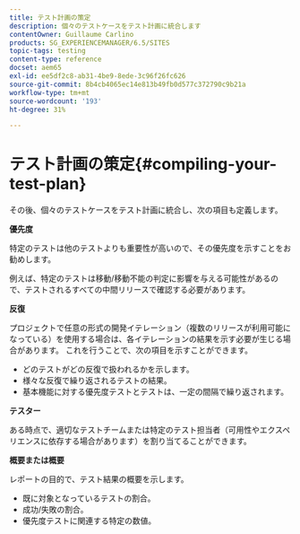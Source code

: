 ```yaml
---
title: テスト計画の策定
description: 個々のテストケースをテスト計画に統合します
contentOwner: Guillaume Carlino
products: SG_EXPERIENCEMANAGER/6.5/SITES
topic-tags: testing
content-type: reference
docset: aem65
exl-id: ee5df2c8-ab31-4be9-8ede-3c96f26fc626
source-git-commit: 8b4cb4065ec14e813b49fb0d577c372790c9b21a
workflow-type: tm+mt
source-wordcount: '193'
ht-degree: 31%

---
```


# テスト計画の策定{#compiling-your-test-plan}

その後、個々のテストケースをテスト計画に統合し、次の項目も定義します。

**優先度**

特定のテストは他のテストよりも重要性が高いので、その優先度を示すことをお勧めします。

例えば、特定のテストは移動/移動不能の判定に影響を与える可能性があるので、テストされるすべての中間リリースで確認する必要があります。

**反復**

プロジェクトで任意の形式の開発イテレーション（複数のリリースが利用可能になっている）を使用する場合は、各イテレーションの結果を示す必要が生じる場合があります。 これを行うことで、次の項目を示すことができます。

* どのテストがどの反復で扱われるかを示します。
* 様々な反復で繰り返されるテストの結果。
* 基本機能に対する優先度テストとテストは、一定の間隔で繰り返されます。

**テスター**

ある時点で、適切なテストチームまたは特定のテスト担当者（可用性やエクスペリエンスに依存する場合があります）を割り当てることができます。

**概要または概要**

レポートの目的で、テスト結果の概要を示します。

* 既に対象となっているテストの割合。
* 成功/失敗の割合。
* 優先度テストに関連する特定の数値。
